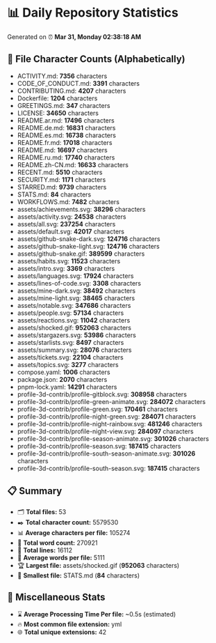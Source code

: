 # 📊 Daily Repository Statistics
Generated on ⏰ **Mar 31, Monday 02:38:18 AM**

## 📂 File Character Counts (Alphabetically)
- ACTIVITY.md: **7356** characters
- CODE_OF_CONDUCT.md: **3391** characters
- CONTRIBUTING.md: **4207** characters
- Dockerfile: **1204** characters
- GREETINGS.md: **347** characters
- LICENSE: **34650** characters
- README.ar.md: **17496** characters
- README.de.md: **16831** characters
- README.es.md: **16738** characters
- README.fr.md: **17018** characters
- README.md: **16697** characters
- README.ru.md: **17740** characters
- README.zh-CN.md: **16633** characters
- RECENT.md: **5510** characters
- SECURITY.md: **1171** characters
- STARRED.md: **9739** characters
- STATS.md: **84** characters
- WORKFLOWS.md: **7482** characters
- assets/achievements.svg: **38296** characters
- assets/activity.svg: **24538** characters
- assets/all.svg: **237254** characters
- assets/default.svg: **42017** characters
- assets/github-snake-dark.svg: **124716** characters
- assets/github-snake-light.svg: **124716** characters
- assets/github-snake.gif: **389599** characters
- assets/habits.svg: **11523** characters
- assets/intro.svg: **3369** characters
- assets/languages.svg: **17924** characters
- assets/lines-of-code.svg: **3308** characters
- assets/mine-dark.svg: **38492** characters
- assets/mine-light.svg: **38465** characters
- assets/notable.svg: **347686** characters
- assets/people.svg: **57134** characters
- assets/reactions.svg: **11042** characters
- assets/shocked.gif: **952063** characters
- assets/stargazers.svg: **53986** characters
- assets/starlists.svg: **8497** characters
- assets/summary.svg: **28076** characters
- assets/tickets.svg: **22104** characters
- assets/topics.svg: **3277** characters
- compose.yaml: **1006** characters
- package.json: **2070** characters
- pnpm-lock.yaml: **14291** characters
- profile-3d-contrib/profile-gitblock.svg: **308958** characters
- profile-3d-contrib/profile-green-animate.svg: **284072** characters
- profile-3d-contrib/profile-green.svg: **170461** characters
- profile-3d-contrib/profile-night-green.svg: **284071** characters
- profile-3d-contrib/profile-night-rainbow.svg: **481246** characters
- profile-3d-contrib/profile-night-view.svg: **284097** characters
- profile-3d-contrib/profile-season-animate.svg: **301026** characters
- profile-3d-contrib/profile-season.svg: **187415** characters
- profile-3d-contrib/profile-south-season-animate.svg: **301026** characters
- profile-3d-contrib/profile-south-season.svg: **187415** characters

## 📋 Summary
- 🗂️ **Total files:** 53
- ✒️ **Total character count:** 5579530
- 📊 **Average characters per file:** 105274
- 📝 **Total word count:** 270921
- 🧾 **Total lines:** 16112
- 📐 **Average words per file:** 5111
- 🏆 **Largest file:** assets/shocked.gif (**952063** characters)
- 🥉 **Smallest file:** STATS.md (**84** characters)

## 🌟 Miscellaneous Stats
- ⌛ **Average Processing Time Per file:** ~0.5s (estimated)
- 🔥 **Most common file extension:** yml
- 🌐 **Total unique extensions:** 42
